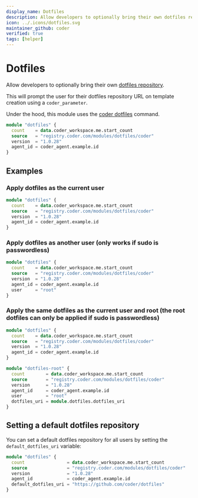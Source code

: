```yaml
---
display_name: Dotfiles
description: Allow developers to optionally bring their own dotfiles repository to customize their shell and IDE settings!
icon: ../.icons/dotfiles.svg
maintainer_github: coder
verified: true
tags: [helper]
---
```


# Dotfiles

Allow developers to optionally bring their own [dotfiles repository](https://dotfiles.github.io).

This will prompt the user for their dotfiles repository URL on template creation using a `coder_parameter`.

Under the hood, this module uses the [coder dotfiles](https://coder.com/docs/v2/latest/dotfiles) command.

```tf
module "dotfiles" {
  count    = data.coder_workspace.me.start_count
  source   = "registry.coder.com/modules/dotfiles/coder"
  version  = "1.0.28"
  agent_id = coder_agent.example.id
}
```

## Examples

### Apply dotfiles as the current user

```tf
module "dotfiles" {
  count    = data.coder_workspace.me.start_count
  source   = "registry.coder.com/modules/dotfiles/coder"
  version  = "1.0.28"
  agent_id = coder_agent.example.id
}
```

### Apply dotfiles as another user (only works if sudo is passwordless)

```tf
module "dotfiles" {
  count    = data.coder_workspace.me.start_count
  source   = "registry.coder.com/modules/dotfiles/coder"
  version  = "1.0.28"
  agent_id = coder_agent.example.id
  user     = "root"
}
```

### Apply the same dotfiles as the current user and root (the root dotfiles can only be applied if sudo is passwordless)

```tf
module "dotfiles" {
  count    = data.coder_workspace.me.start_count
  source   = "registry.coder.com/modules/dotfiles/coder"
  version  = "1.0.28"
  agent_id = coder_agent.example.id
}

module "dotfiles-root" {
  count        = data.coder_workspace.me.start_count
  source       = "registry.coder.com/modules/dotfiles/coder"
  version      = "1.0.28"
  agent_id     = coder_agent.example.id
  user         = "root"
  dotfiles_uri = module.dotfiles.dotfiles_uri
}
```

## Setting a default dotfiles repository

You can set a default dotfiles repository for all users by setting the `default_dotfiles_uri` variable:

```tf
module "dotfiles" {
  count                = data.coder_workspace.me.start_count
  source               = "registry.coder.com/modules/dotfiles/coder"
  version              = "1.0.28"
  agent_id             = coder_agent.example.id
  default_dotfiles_uri = "https://github.com/coder/dotfiles"
}
```

